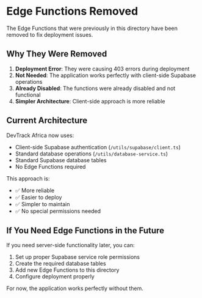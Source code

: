 # Edge Functions Removed

The Edge Functions that were previously in this directory have been removed to fix deployment issues.

## Why They Were Removed

1. **Deployment Error**: They were causing 403 errors during deployment
2. **Not Needed**: The application works perfectly with client-side Supabase operations
3. **Already Disabled**: The functions were already disabled and not functional
4. **Simpler Architecture**: Client-side approach is more reliable

## Current Architecture

DevTrack Africa now uses:
- Client-side Supabase authentication (`/utils/supabase/client.ts`)
- Standard database operations (`/utils/database-service.ts`)
- Standard Supabase database tables
- No Edge Functions required

This approach is:
- ✅ More reliable
- ✅ Easier to deploy
- ✅ Simpler to maintain
- ✅ No special permissions needed

## If You Need Edge Functions in the Future

If you need server-side functionality later, you can:
1. Set up proper Supabase service role permissions
2. Create the required database tables
3. Add new Edge Functions to this directory
4. Configure deployment properly

For now, the application works perfectly without them.